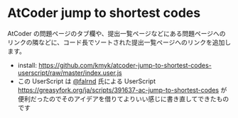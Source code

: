 # AtCoder jump to shortest codes

AtCoder の問題ページのタブ欄や、提出一覧ページなどにある問題ページへのリンクの隣などに、コード長でソートされた提出一覧ページへのリンクを追加します。

-   install: <https://github.com/kmyk/atcoder-jump-to-shortest-codes-userscript/raw/master/index.user.js>
-   この UserScript は [@falrnd](https://github.com/falrnd) 氏による UserScript <https://greasyfork.org/ja/scripts/391637-ac-jump-to-shortest-codes> が便利だったのでそのアイデアを借りてよりいい感じに書き直してできたものです

